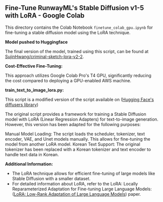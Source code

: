 ## Fine-Tune RunwayML's Stable Diffusion v1-5 with LoRA - Google Colab

This directory contains the Colab Notebook `finetune_colab_gpu.ipynb` for fine-tuning a stable diffusion model using the LoRA technique. 

**Model pushed to Huggingface**

The final version of the model, trained using this script, can be found at [SujinHwang/criminal-sketch-lora-v2-2](https://huggingface.co/SujinHwang/criminal-sketch-lora-v2-2).

**Cost-Effective Fine-Tuning:**

This approach utilizes Google Colab Pro's T4 GPU, significantly reducing the cost compared to deploying a GPU-enabled AWS machine. 

**train_text_to_image_lora.py:**

This script is a modified version of the script available on ([Hugging Face's diffusers library]( https://github.com/huggingface/diffusers/blob/main/examples/text_to_image/train_text_to_image_lora.py))

The original script provides a framework for training a Stable Diffusion model with LoRA (Linear Regression Adapters) for text-to-image generation. However, this version has been adapted for the following purposes:

Manual Model Loading: The script loads the scheduler, tokenizer, text encoder, VAE, and Unet models manually. This allows for fine-tuning the model from another LoRA model. 
Korean Text Support: The original tokenizer has been replaced with a Korean tokenizer and text encoder to handle text data in Korean.

**Additional Information:**

- The LoRA technique allows for efficient fine-tuning of large models like Stable Diffusion with a smaller dataset.
- For detailed information about LoRA, refer to the LoRA: Locally Reparameterized Adaptation for Fine-tuning Large Language Models: ([LoRA: Low-Rank Adaptation of Large Language Models](https://huggingface.co/papers/2106.09685)) paper.

